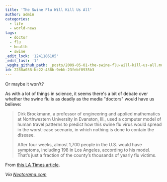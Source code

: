 ```yaml
---
title: 'The Swine Flu Will Kill Us All'
author: admin
categories:
  - life
  - world-news
tags:
  - doctor
  - flu
  - health
  - swine
_edit_lock: '1241186105'
_edit_last: '1'
_wpghs_github_path: _posts/2009-05-01-the-swine-flu-will-kill-us-all.md
id: 2288a038-bc22-438b-9ebb-23febf0935b3
---
```

<p>Or maybe it won't?</p>
<p>As with a lot of things in science, it seems there's a bit of debate over whether the swine flu is as deadly as the media "doctors" would have us believe:</p>
<blockquote><p>Dirk Brockmann, a professor of engineering and applied mathematics at Northwestern University in Evanston, Ill., used a computer model of human travel patterns to predict how this swine flu virus would spread in the worst-case scenario, in which nothing is done to contain the disease.</p>
<p>After four weeks, almost 1,700 people in the U.S. would have symptoms, including 198 in Los Angeles, according to his model. That’s just a fraction of the county’s thousands of yearly flu victims.</p></blockquote>
<p>From <a href="http://www.latimes.com/features/health/la-sci-swine-reality30-2009apr30,0,3606923.story">this LA Times article</a>.</p>
<p><em>Via <a href="http://www.neatorama.com/2009/04/30/scientists-swine-flu-milder-than-run-of-the-mill-winter-flu/">Neatorama.com</a></em></p>
